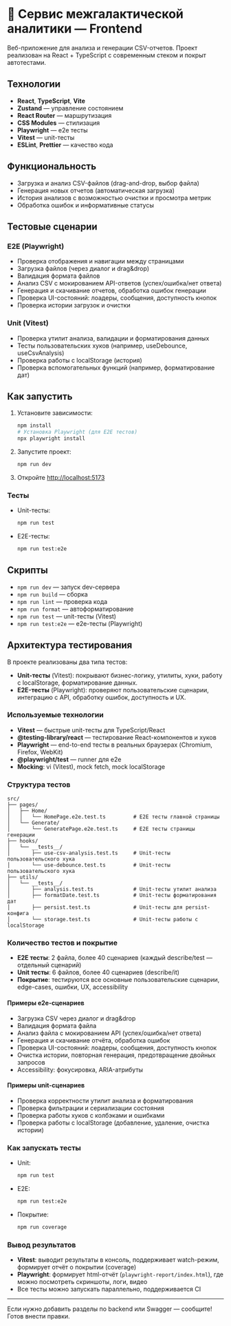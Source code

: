 # 🚀 Сервис межгалактической аналитики — Frontend

Веб-приложение для анализа и генерации CSV-отчетов. Проект реализован на React + TypeScript с современным стеком и покрыт автотестами.

## Технологии

- **React**, **TypeScript**, **Vite**
- **Zustand** — управление состоянием
- **React Router** — маршрутизация
- **CSS Modules** — стилизация
- **Playwright** — e2e тесты
- **Vitest** — unit-тесты
- **ESLint**, **Prettier** — качество кода

## Функциональность

- Загрузка и анализ CSV-файлов (drag-and-drop, выбор файла)
- Генерация новых отчетов (автоматическая загрузка)
- История анализов с возможностью очистки и просмотра метрик
- Обработка ошибок и информативные статусы

## Тестовые сценарии

### E2E (Playwright)

- Проверка отображения и навигации между страницами
- Загрузка файлов (через диалог и drag&drop)
- Валидация формата файлов
- Анализ CSV с мокированием API-ответов (успех/ошибка/нет ответа)
- Генерация и скачивание отчетов, обработка ошибок генерации
- Проверка UI-состояний: лоадеры, сообщения, доступность кнопок
- Проверка истории загрузок и очистки

### Unit (Vitest)

- Проверка утилит анализа, валидации и форматирования данных
- Тесты пользовательских хуков (например, useDebounce, useCsvAnalysis)
- Проверка работы с localStorage (история)
- Проверка вспомогательных функций (например, форматирование дат)

## Как запустить

1. Установите зависимости:
   ```bash
   npm install
   # Установка Playwright (для E2E тестов) 
   npx playwright install
   ```

2. Запустите проект:
   ```bash
   npm run dev
   ```

3. Откройте [http://localhost:5173](http://localhost:5173)

### Тесты

- Unit-тесты:
  ```bash
  npm run test
  ```
- E2E-тесты:
  ```bash
  npm run test:e2e
  ```

## Скрипты

- `npm run dev` — запуск dev-сервера
- `npm run build` — сборка
- `npm run lint` — проверка кода
- `npm run format` — автоформатирование
- `npm run test` — unit-тесты (Vitest)
- `npm run test:e2e` — e2e-тесты (Playwright)

## Архитектура тестирования

В проекте реализованы два типа тестов:
- **Unit-тесты** (Vitest): покрывают бизнес-логику, утилиты, хуки, работу с localStorage, форматирование данных.
- **E2E-тесты** (Playwright): проверяют пользовательские сценарии, интеграцию с API, обработку ошибок, доступность и UX.

### Используемые технологии

- **Vitest** — быстрые unit-тесты для TypeScript/React
- **@testing-library/react** — тестирование React-компонентов и хуков
- **Playwright** — end-to-end тесты в реальных браузерах (Chromium, Firefox, WebKit)
- **@playwright/test** — runner для e2e
- **Mocking**: vi (Vitest), mock fetch, mock localStorage

### Структура тестов

```
src/
├── pages/
│   ├── Home/
│   │   └── HomePage.e2e.test.ts         # E2E тесты главной страницы
│   └── Generate/
│       └── GeneratePage.e2e.test.ts     # E2E тесты страницы генерации
├── hooks/
│   └── __tests__/
│       ├── use-csv-analysis.test.ts     # Unit-тесты пользовательского хука
│       └── use-debounce.test.ts         # Unit-тесты пользовательского хука
├── utils/
│   └── __tests__/
│       ├── analysis.test.ts             # Unit-тесты утилит анализа
│       ├── formatDate.test.ts           # Unit-тесты форматирования дат
│       ├── persist.test.ts              # Unit-тесты для persist-конфига
│       └── storage.test.ts              # Unit-тесты работы с localStorage
```

### Количество тестов и покрытие

- **E2E тесты**: 2 файла, более 40 сценариев (каждый describe/test — отдельный сценарий)
- **Unit тесты**: 6 файлов, более 40 сценариев (describe/it)
- **Покрытие**: тестируются все основные пользовательские сценарии, edge-cases, ошибки, UX, accessibility

#### Примеры e2e-сценариев

- Загрузка CSV через диалог и drag&drop
- Валидация формата файла
- Анализ файла с мокированием API (успех/ошибка/нет ответа)
- Генерация и скачивание отчёта, обработка ошибок
- Проверка UI-состояний: лоадеры, сообщения, доступность кнопок
- Очистка истории, повторная генерация, предотвращение двойных запросов
- Accessibility: фокусировка, ARIA-атрибуты

#### Примеры unit-сценариев

- Проверка корректности утилит анализа и форматирования
- Проверка фильтрации и сериализации состояния
- Проверка работы хуков с колбэками и ошибками
- Проверка работы с localStorage (добавление, удаление, очистка истории)

### Как запускать тесты

- Unit:
  ```bash
  npm run test
  ```
- E2E:
  ```bash
  npm run test:e2e
  ```
- Покрытие:
  ```bash
  npm run coverage
  ```

### Вывод результатов

- **Vitest**: выводит результаты в консоль, поддерживает watch-режим, формирует отчёт о покрытии (coverage)
- **Playwright**: формирует html-отчёт (`playwright-report/index.html`), где можно посмотреть скриншоты, логи, видео
- Все тесты можно запускать параллельно, поддерживается CI

---

Если нужно добавить разделы по backend или Swagger — сообщите! Готов внести правки.
